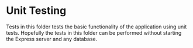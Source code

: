 # Unit Testing

Tests in this folder tests the basic functionality of the application using unit tests.
Hopefully the tests in this folder can be performed without starting the Express server and any database.
